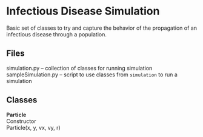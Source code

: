 # Infectious Disease Simulation

Basic set of classes to try and capture the behavior of the propagation of an infectious disease through a population.

## Files  
simulation.py – collection of classes for running simulation  
sampleSimulation.py – script to use classes from `simulation` to run a simulation  

## Classes  
<b>Particle</b>  
Constructor  
Particle(x, y, vx, vy, r)